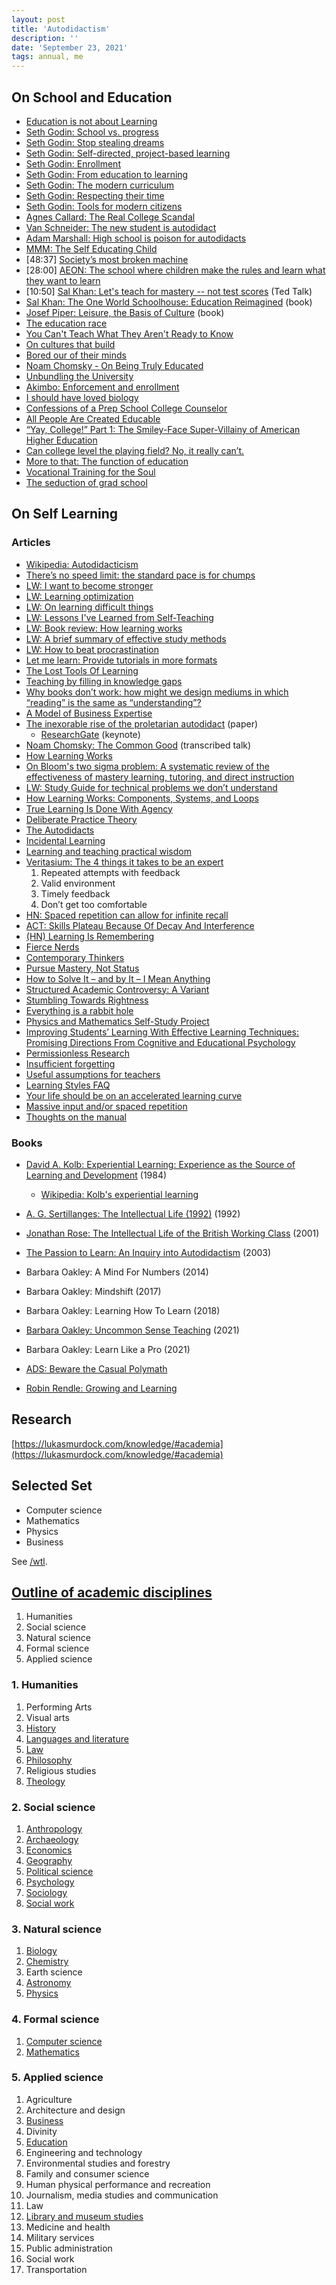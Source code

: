 ```yaml
---
layout: post
title: 'Autodidactism'
description: ''
date: 'September 23, 2021'
tags: annual, me
---
```


## On School and Education

- [Education is not about Learning](https://www.gwern.net/education-is-not-about-learning)
- [Seth Godin: School vs. progress](https://seths.blog/2021/11/school-vs-progress/)
- [Seth Godin: Stop stealing dreams](https://seths.blog/2014/09/the-shameful-fraud-of-sorting-for-youth-meritocracy/)
- [Seth Godin: Self-directed, project-based learning](https://seths.blog/2020/09/self-directed-project-based-learning/)
- [Seth Godin: Enrollment](https://seths.blog/2021/04/enrollment/)
- [Seth Godin: From education to learning](https://seths.blog/2020/08/from-education-to-learning/)
- [Seth Godin: The modern curriculum](https://seths.blog/2021/09/the-modern-curriculum/)
- [Seth Godin: Respecting their time](https://seths.blog/2021/09/respecting-their-time/)
- [Seth Godin: Tools for modern citizens](https://seths.blog/2021/10/tools-for-modern-citizens/)
- [Agnes Callard: The Real College Scandal](https://thepointmag.com/examined-life/the-real-college-scandal/)
- [Van Schneider: The new student is autodidact](https://vanschneider.com/blog/the-new-school-is-youtube-the-new-student-is-auto-didact/)
- [Adam Marshall: High school is poison for autodidacts](https://medium.com/@adam.marshall/high-school-is-poison-for-autodidacts-ab236e91b05a)
- [MMM: The Self Educating Child](https://www.mrmoneymustache.com/2021/04/18/the-self-educating-child/)
- [48:37] [Society’s most broken machine](https://youtu.be/0Qi36WcylLs)
- [28:00] [AEON: The school where children make the rules and learn what they want to learn](https://aeon.co/videos/the-school-where-children-make-the-rules-and-learn-what-they-want-to-learn)
- [10:50] [Sal Khan: Let's teach for mastery -- not test scores](https://youtu.be/-MTRxRO5SRA) (Ted Talk)
- [Sal Khan: The One World Schoolhouse: Education Reimagined](https://www.amazon.com/One-World-Schoolhouse-Education-Reimagined/dp/1455508373?&linkCode=sl1&tag=nort0ff-20&linkId=6cb0d73c597ca5b82c2de92368ea9699&language=en_US&ref_=as_li_ss_tl) (book)
- [Josef Piper: Leisure, the Basis of Culture](https://www.brainpickings.org/2015/08/10/leisure-the-basis-of-culture-josef-pieper/) (book)
- [The education race](https://juliet.tech/education-race/)
- [You Can't Teach What They Aren't Ready to Know](https://commoncog.com/blog/you-cant-teach-what-they-arent-ready-to-know/)
- [On cultures that build](https://scholars-stage.org/on-cultures-that-build/)
- [Bored our of their minds](https://www.gse.harvard.edu/news/ed/17/01/bored-out-their-minds)
- [Noam Chomsky - On Being Truly Educated](https://youtu.be/eYHQcXVp4F4)
- [Unbundling the University](https://darkblueheaven.com/unbundling/)
- [Akimbo: Enforcement and enrollment](https://shows.acast.com/akimbo/episodes/enforcement-and-enrollment)
- [I should have loved biology](https://jsomers.net/i-should-have-loved-biology/)
- [Confessions of a Prep School College Counselor](https://www.theatlantic.com/magazine/archive/2001/09/confessions-of-a-prep-school-college-counselor/302281/)
- [All People Are Created Educable](https://www.exurbe.com/educable/)
- [“Yay, College!” Part 1: The Smiley-Face Super-Villainy of American Higher Education](https://www.epsilontheory.com/yay-college-part-1-the-smiley-face-super-villainy-of-american-higher-education/)
- [Can college level the playing field? No, it really can’t.](https://crookedtimber.org/2023/02/06/can-college-level-the-playing-field-no-it-really-cant/)
- [More to that: The function of education](https://moretothat.com/the-function-of-education/)
- [Vocational Training for the Soul](https://montessorium.com/blog/vocational-training-for-the-soul)
- [The seduction of grad school](https://seths.blog/2023/06/the-seduction-of-grad-school/)

## On Self Learning
### Articles
- [Wikipedia: Autodidacticism](https://en.wikipedia.org/wiki/Autodidacticism)
- [There’s no speed limit: the standard pace is for chumps](https://sive.rs/kimo)
- [LW: I want to become stronger](https://www.lesswrong.com/posts/DoLQN5ryZ9XkZjq5h/tsuyoku-naritai-i-want-to-become-stronger)
- [LW: Learning optimization](https://www.lesswrong.com/posts/v89ELF5rQwge7upzv/learning-optimization)
- [LW: On learning difficult things](https://www.lesswrong.com/posts/w5F4w8tNZc6LcBKRP/on-learning-difficult-things)
- [LW: Lessons I've Learned from Self-Teaching](https://www.lesswrong.com/posts/cumc876woKaZLmQs5/lessons-i-ve-learned-from-self-teaching)
- [LW: Book review: How learning works](https://www.lesswrong.com/posts/mAdMkFqWzbJRB544m/book-review-how-learning-works)
- [LW: A brief summary of effective study methods](https://www.lesswrong.com/posts/goRshyncBQ8899xr8/a-brief-summary-of-effective-study-methods)
- [LW: How to beat procrastination](https://www.lesswrong.com/posts/RWo4LwFzpHNQCTcYt/how-to-beat-procrastination)
- [Let me learn: Provide tutorials in more formats](https://tatianamac.com/posts/let-me-learn/)
- [The Lost Tools Of Learning](https://gbt.org/text/sayers.html)
- [Teaching by filling in knowledge gaps](https://jvns.ca/blog/2021/09/20/teaching-by-filling-in-knowledge-gaps/)
- [Why books don’t work: how might we design mediums in which “reading” is the same as “understanding”?](https://andymatuschak.org/books/)
- [A Model of Business Expertise](https://lukasmurdock.com/expertise/)
- [The inexorable rise of the proletarian autodidact](https://www.google.com/books/edition/Challenges_in_Global_Learning/2ua2DQAAQBAJ?hl=en&gbpv=1&dq=autodidact&pg=PA282&printsec=frontcover) (paper)
  - [ResearchGate](https://www.researchgate.net/publication/271431231_Keynote_Address_The_inexorable_rise_of_the_proletarian_autodidact) (keynote)
- [Noam Chomsky: The Common Good](https://chomsky.info/the-common-good/) (transcribed talk)
- [How Learning Works](https://romandesign.co/how-learning-works-components-systems-and-loops/)
- [On Bloom's two sigma problem: A systematic review of the effectiveness of mastery learning, tutoring, and direct instruction](https://nintil.com/bloom-sigma/)
- [LW: Study Guide for technical problems we don’t understand](https://www.lesswrong.com/posts/bjjbp5i5G8bekJuxv/study-guide)
- [How Learning Works: Components, Systems, and Loops](https://romandesign.co/how-learning-works-components-systems-and-loops/)
- [True Learning Is Done With Agency](https://moretothat.com/true-learning-is-done-with-agency/)
- [Deliberate Practice Theory](https://durmonski.com/self-improvement/deliberate-practice-theory/)
- [The Autodidacts](https://www.autodidacts.io/)
- [Incidental Learning](https://effectiviology.com/incidental-learning/)
- [Learning and teaching practical wisdom](https://drmaciver.substack.com/p/learning-and-teaching-practical-wisdom)
- [Veritasium: The 4 things it takes to be an expert](https://youtu.be/5eW6Eagr9XA)
    1. Repeated attempts with feedback
    2. Valid environment
    3. Timely feedback
    4. Don’t get too comfortable
- [HN: Spaced repetition can allow for infinite recall](https://news.ycombinator.com/item?id=32381206)
- [ACT: Skills Plateau Because Of Decay And Interference](https://astralcodexten.substack.com/p/skills-plateau-because-of-decay-and)
- [(HN) Learning Is Remembering](https://news.ycombinator.com/item?id=32982513)
- [Fierce Nerds](http://www.paulgraham.com/fn.html)
- [Contemporary Thinkers](https://contemporarythinkers.org/)
- [Pursue Mastery, Not Status](https://moretothat.com/pursue-mastery-not-status/)
- [How to Solve It – and by It – I Mean Anything](https://nightingaledvs.com/how-to-solve-it-and-by-it-i-mean-anything/)
- [Structured Academic Controversy: A Variant](https://crookedtimber.org/2023/01/11/structured-academic-controversy-a-variant/)
- [Stumbling Towards Rightness](https://nathanbrixius.wordpress.com/2023/05/05/stumbling-towards-rightness/)
- [Everything is a rabbit hole](https://www.autodidacts.io/everything-is-a-rabbit-hole/)
- [Physics and Mathematics Self-Study Project](https://www.diegovera.org/projects)
- [Improving Students’ Learning With Effective Learning Techniques: Promising Directions From Cognitive and Educational Psychology](https://journals.sagepub.com/stoken/rbtfl/Z10jaVH/60XQM/full)
- [Permissionless Research](https://www.ribbonfarm.com/2023/04/05/permissionless-research/)
- [Insufficient forgetting](https://swellandcut.com/2023/04/22/insufficient-forgetting/)
- [Useful assumptions for teachers](https://seths.blog/2023/05/useful-assumptions-for-teachers/)
- [Learning Styles FAQ](http://www.danielwillingham.com/learning-styles-faq.html)
- [Your life should be on an accelerated learning curve](https://www.hottakes.space/p/your-life-should-be-on-an-accelerated)
- [Massive input and/or spaced repetition](https://nintil.com/massive-input-spaced-repetition)
- [Thoughts on the manual](https://seths.blog/2023/09/thoughts-on-the-manual/)

### Books
- [David A. Kolb: Experiential Learning: Experience as the Source of Learning and Development](https://www.amazon.com/Experiential-Learning-Experience-Source-Development-dp-0133892409/dp/0133892409/ref=dp_ob_title_bk) (1984)
  - [Wikipedia: Kolb's experiential learning](https://en.wikipedia.org/wiki/Kolb%27s_experiential_learning)
- [A. G. Sertillanges: The Intellectual Life (1992)](https://www.amazon.com/Intellectual-Life-Spirit-Conditions-Methods/dp/0813206464) (1992)
- [Jonathan Rose: The Intellectual Life of the British Working Class](https://yalebooks.yale.edu/book/9780300257847/intellectual-life-british-working-classes) (2001)
- [The Passion to Learn: An Inquiry into Autodidactism](https://www.taylorfrancis.com/books/edit/10.4324/9780203329108/passion-learn-joan-solomon) (2003)

- Barbara Oakley: A Mind For Numbers (2014)
- Barbara Oakley: Mindshift (2017)
- Barbara Oakley: Learning How To Learn (2018)
- [Barbara Oakley: Uncommon Sense Teaching](https://www.amazon.com/Uncommon-Sense-Teaching-Practical-Insights/dp/0593329732) (2021)
- Barbara Oakley: Learn Like a Pro (2021)

- [ADS: Beware the Casual Polymath](https://applieddivinitystudies.com/2020/09/28/polymath/)
- [Robin Rendle: Growing and Learning](https://www.robinrendle.com/notes/growing-and-learning/)

## Research

[https://lukasmurdock.com/knowledge/#academia](https://lukasmurdock.com/knowledge/#academia)

## Selected Set
- Computer science
- Mathematics
- Physics
- Business

See [/wtl](/wtl).

## [Outline of academic disciplines](https://en.wikipedia.org/wiki/Outline_of_academic_disciplines)
1. Humanities
2. Social science
3. Natural science
4. Formal science
5. Applied science

### 1. Humanities
1. Performing Arts
2. Visual arts
3. [History](https://en.wikipedia.org/wiki/Outline_of_history)
4. [Languages and literature](https://en.wikipedia.org/wiki/Outline_of_literature)
5. [Law](https://en.wikipedia.org/wiki/Outline_of_law)
6. [Philosophy](https://en.wikipedia.org/wiki/Outline_of_philosophy)
7. Religious studies
8. [Theology](https://en.wikipedia.org/wiki/Outline_of_theology)

### 2. Social science
1. [Anthropology](https://en.wikipedia.org/wiki/Outline_of_anthropology)
2. [Archaeology](https://en.wikipedia.org/wiki/Outline_of_archaeology)
3. [Economics](https://en.wikipedia.org/wiki/Outline_of_economics)
4. [Geography](https://en.wikipedia.org/wiki/Outline_of_geography)
5. [Political science](https://en.wikipedia.org/wiki/Outline_of_political_science)
6. [Psychology](https://en.wikipedia.org/wiki/Outline_of_psychology)
7. [Sociology](https://en.wikipedia.org/wiki/Outline_of_sociology)
8. [Social work](https://en.wikipedia.org/wiki/Social_work)

### 3. Natural science
1. [Biology](https://en.wikipedia.org/wiki/Outline_of_biology)
2. [Chemistry](https://en.wikipedia.org/wiki/Outline_of_chemistry)
3. Earth science
4. [Astronomy](https://en.wikipedia.org/wiki/Outline_of_astronomy)
5. [Physics](https://en.wikipedia.org/wiki/Outline_of_physics)

### 4. Formal science
1. [Computer science](https://en.wikipedia.org/wiki/Outline_of_computer_science)
2. [Mathematics](https://en.wikipedia.org/wiki/Outline_of_mathematics)

### 5. Applied science
1. Agriculture
2. Architecture and design
3. [Business](https://en.wikipedia.org/wiki/Outline_of_business)
4. Divinity
5. [Education](https://en.wikipedia.org/wiki/Outline_of_education)
6. Engineering and technology
7. Environmental studies and forestry
8. Family and consumer science
9. Human physical performance and recreation
10. Journalism, media studies and communication
11. Law
12. [Library and museum studies](https://en.wikipedia.org/wiki/Outline_of_library_and_information_science)
13. Medicine and health
14. Military services
15. Public administration
16. Social work
17. Transportation
